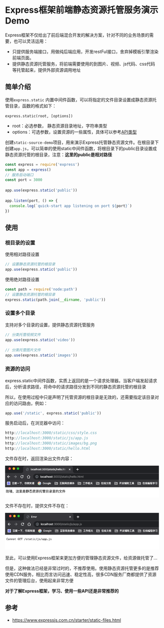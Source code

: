 # Express框架前端静态资源托管服务演示Demo

Express框架不仅给出了前后端混合开发的解决方案，针对不同的业务场景的需要，也可以灵活运用：

- 只提供服务端接口，用做纯后端应用，开发restFul接口，舍弃掉模板引擎渲染前端页面。
- 提供静态资源托管服务，将前端需要使用的到图片、视频、js代码、css代码等托管起来，提供外部资源调用地址

## 简单介绍

使用`express.static` 内置中间件函数，可以将指定的文件目录设置成静态资源托管目录，函数的格式如下：

`express.static(root, [options])`

- root：必选参数， 静态资源目录地址，字符串类型
- options：可选参数，设置资源的一些属性，具体可以参考[API类型](https://www.expressjs.com.cn/4x/api.html#express.static)

创建`static-source-demo`项目，用来演示Express托管静态资源文件。在根目录下创建`app.js`，可以简单的使用static中间件函数，将根目录下的public目录设置成
静态资源托管的根目录，注意：**这里的public是相对路径**

```js
const express = require('express')
const app = express()
// 服务启动端口
const port = 3000

app.use(express.static('public'))

app.listen(port, () => {
  console.log(`quick-start app listening on port ${port}`)
})
```

## 使用

### 根目录的设置

使用相对路径设置

```js
// 设置静态资源托管的根目录
app.use(express.static('public'))
```

使用绝对路径设置

```js
const path = require('node:path')
// 设置静态资源托管的根目录
express.static(path.join(__dirname, 'public'))
```

### 设置多个目录

支持对多个目录的设置，提供静态资源托管服务

```js
// 分类托管视频文件
app.use(express.static('video'))

// 分类托管图片文件
app.use(express.static('images'))
```

### 资源的访问

express.static中间件函数，实质上返回的是一个请求处理器。当客户端发起请求后，分析请求路径，将命中的请求路径分发到不同的静态资源托管的根目录

所以，在使用过程中只是声明了托管资源的根目录是无效的，还需要指定该目录对应的访问路由，例如：

```js
app.use('/static', express.static('public'))
```

服务启动后，在浏览器中访问：

```js
http://localhost:3000/static/css/style.css
http://localhost:3000/static/js/app.js
http://localhost:3000/static/images/bg.png
http://localhost:3000/static/hello.html
```

文件存在时，返回渲染出文件内容：

![静态资源存在](./images/static-source-exist.png)

文件不存在时，提供文件不存在：

![静态资源不存在](./images/static-source-not-found.png)

至此，可以使用Express框架来更加方便的管理静态资源文件，给资源做托管了...

但是，这种做法已经是非常过时的，不推荐使用。使用静态资源托管更多的是推荐使用CDN服务，相比而言访问迅速、稳定性高，很多CDN服务厂商都提供了资源文件的管理后台，使用起来非常方便

**对于了解Express框架，学习、使用一些API还是非常推荐的**

## 参考

- <https://www.expressjs.com.cn/starter/static-files.html>
